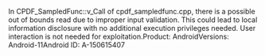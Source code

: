 In CPDF_SampledFunc::v_Call of cpdf_sampledfunc.cpp, there is a possible out of bounds read due to improper input validation. This could lead to local information disclosure with no additional execution privileges needed. User interaction is not needed for exploitation.Product: AndroidVersions: Android-11Android ID: A-150615407